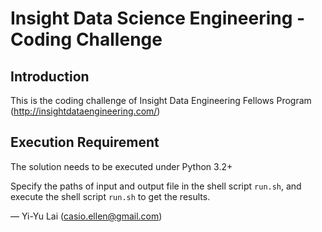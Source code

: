 Insight Data Science Engineering - Coding Challenge
================================================================================

## Introduction

This is the coding challenge of Insight Data Engineering Fellows Program (http://insightdataengineering.com/)

## Execution Requirement

The solution needs to be executed under Python 3.2+

Specify the paths of input and output file in the shell script `run.sh`, and execute the shell script `run.sh` to get the results.


— Yi-Yu Lai (casio.ellen@gmail.com)
